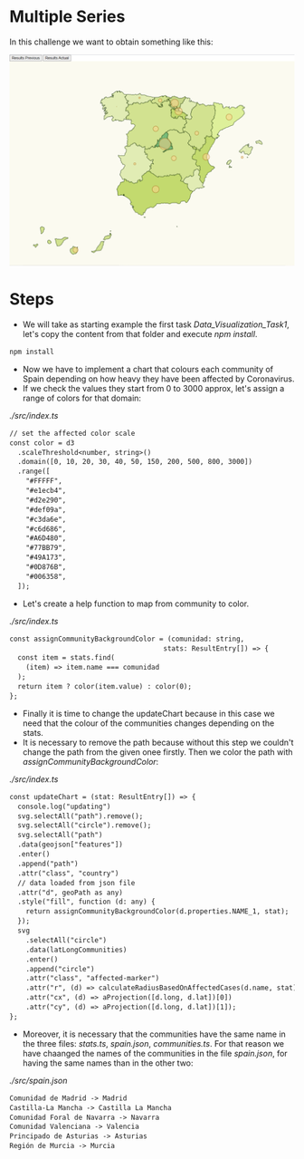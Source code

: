 # Multiple Series

In this challenge we want to obtain something like this:

![map affected coronavirus](./content/map_Task2.png "affected coronavirus")


# Steps

- We will take as starting example the first task _Data_Visualization_Task1_, let's copy the content from that folder and execute _npm install_.

```bash
npm install
```

- Now we have to implement a chart that colours each community of Spain depending on how heavy they have been affected by Coronavirus.
- If we check the values they start from 0 to 3000 approx, let's assign a range of colors for that domain:

_./src/index.ts_

```diff
// set the affected color scale
const color = d3
  .scaleThreshold<number, string>()
  .domain([0, 10, 20, 30, 40, 50, 150, 200, 500, 800, 3000])
  .range([
    "#FFFFF",
    "#e1ecb4",
    "#d2e290",
    "#def09a",
    "#c3da6e",
    "#c6d686",
    "#A6D480",
    "#77BB79",
    "#49A173",
    "#0D876B",
    "#006358",
  ]);
```

- Let's create a help function to map from community to color.

_./src/index.ts_

```diff
const assignCommunityBackgroundColor = (comunidad: string,
                                      stats: ResultEntry[]) => {
  const item = stats.find(
    (item) => item.name === comunidad
  );
  return item ? color(item.value) : color(0);
};
```

- Finally it is time to change the updateChart because in this case we need that the colour of the communities changes depending on the stats.
- It is necessary to remove the path because without this step we couldn't change the path from the given onee firstly. Then we color the path with _assignCommunityBackgroundColor_:

_./src/index.ts_

```diff
const updateChart = (stat: ResultEntry[]) => {
  console.log("updating")
  svg.selectAll("path").remove();
  svg.selectAll("circle").remove();
  svg.selectAll("path")
  .data(geojson["features"])
  .enter()
  .append("path")
  .attr("class", "country")
  // data loaded from json file
  .attr("d", geoPath as any)
  .style("fill", function (d: any) {
    return assignCommunityBackgroundColor(d.properties.NAME_1, stat);
  });
  svg
    .selectAll("circle")
    .data(latLongCommunities)
    .enter()
    .append("circle")
    .attr("class", "affected-marker")
    .attr("r", (d) => calculateRadiusBasedOnAffectedCases(d.name, stat))
    .attr("cx", (d) => aProjection([d.long, d.lat])[0])
    .attr("cy", (d) => aProjection([d.long, d.lat])[1]);
};
```

- Moreover, it is necessary that the communities have the same name in the three files: _stats.ts_, _spain.json_, _communities.ts_. For that reason we have chaanged the names of the communities in the file _spain.json_, for having the same names than in the other two:


_./src/spain.json_

```diff
Comunidad de Madrid -> Madrid
Castilla-La Mancha -> Castilla La Mancha
Comunidad Foral de Navarra -> Navarra
Comunidad Valenciana -> Valencia
Principado de Asturias -> Asturias
Región de Murcia -> Murcia
```

